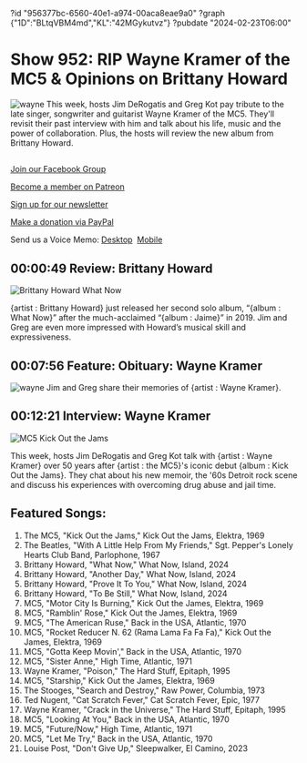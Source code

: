 ?id "956377bc-6560-40e1-a974-00aca8eae9a0"
?graph {"1D":"BLtqVBM4md","KL":"42MGykutvz"}
?pubdate "2024-02-23T06:00"
# Show 952: RIP Wayne Kramer of the MC5 & Opinions on Brittany Howard
![wayne](https://static.soundopinions.org/images/2024/wayne.jpeg)
This week, hosts Jim DeRogatis and Greg Kot pay tribute to the late singer, songwriter and guitarist Wayne Kramer of the MC5. They'll revisit their past interview with him and talk about his life, music and the power of collaboration. Plus, the hosts will review the new album from Brittany Howard.

## 

[Join our Facebook Group](https://bit.ly/3sivr9T)

[Become a member on Patreon](https://bit.ly/3slWZvc)

[Sign up for our newsletter](https://bit.ly/3eEvRnG)

[Make a donation via PayPal](https://bit.ly/3dmt9lU)

Send us a Voice Memo: [Desktop](bit.ly/2RyD5Ah)  [Mobile](sayhi.chat/soundops)


## 00:00:49 Review: Brittany Howard

![Brittany Howard What Now](https://static.soundopinions.org/assets/952/1D7.jpg)

{artist : Brittany Howard} just released her second solo album, “{album : What Now}” after the much-acclaimed “{album : Jaime}” in 2019. Jim and Greg are even more impressed with Howard’s musical skill and expressiveness.


## 00:07:56 Feature: Obituary: Wayne Kramer
![wayne](https://static.soundopinions.org/images/2024/wayne.jpeg)
Jim and Greg share their memories of {artist : Wayne Kramer}. 


## 00:12:21 Interview: Wayne Kramer

![MC5 Kick Out the Jams](https://static.soundopinions.org/assets/952/KL12.jpg)

This week, hosts Jim DeRogatis and Greg Kot talk with {artist : Wayne Kramer} over 50 years after {artist : the MC5}'s iconic debut {album : Kick Out the Jams}. They chat about his new memoir, the '60s Detroit rock scene and discuss his experiences with overcoming drug abuse and jail time. 


## Featured Songs:

1. The MC5, "Kick Out the Jams," Kick Out the Jams, Elektra, 1969
2. The Beatles, "With A Little Help From My Friends," Sgt. Pepper's Lonely Hearts Club Band, Parlophone, 1967
3. Brittany Howard, "What Now," What Now, Island, 2024
4. Brittany Howard, "Another Day," What Now, Island, 2024
5. Brittany Howard, "Prove It To You," What Now, Island, 2024
6. Brittany Howard, "To Be Still," What Now, Island, 2024
7. MC5, "Motor City Is Burning," Kick Out the James, Elektra, 1969
8. MC5, "Ramblin' Rose," Kick Out the James, Elektra, 1969
9. MC5, "The American Ruse," Back in the USA, Atlantic, 1970
10. MC5, "Rocket Reducer N. 62 (Rama Lama Fa Fa Fa)," Kick Out the James, Elektra, 1969
11. MC5, "Gotta Keep Movin'," Back in the USA, Atlantic, 1970
12. MC5, "Sister Anne," High Time, Atlantic, 1971
13. Wayne Kramer, "Poison," The Hard Stuff, Epitaph, 1995
14. MC5, "Starship," Kick Out the James, Elektra, 1969
15. The Stooges, "Search and Destroy," Raw Power, Columbia, 1973
16. Ted Nugent, "Cat Scratch Fever," Cat Scratch Fever, Epic, 1977
17. Wayne Kramer, "Crack in the Universe," The Hard Stuff, Epitaph, 1995
18. MC5, "Looking At You," Back in the USA, Atlantic, 1970
19. MC5, "Future/Now," High Time, Atlantic, 1971
20. MC5, "Let Me Try," Back in the USA, Atlantic, 1970
21. Louise Post, "Don't Give Up," Sleepwalker, El Camino, 2023